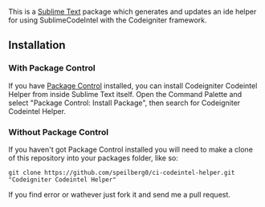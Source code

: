 This is a [Sublime Text](sublime) package which generates and updates an ide helper for using SublimeCodeIntel with the Codeigniter framework.

## Installation ##

### With Package Control ###

If you have [Package Control][package_control] installed, you can install Codeigniter Codeintel Helper from inside Sublime Text itself. Open the Command Palette and select "Package Control: Install Package", then search for Codeigniter Codeintel Helper.

### Without Package Control ###

If you haven't got Package Control installed you will need to make a clone of this repository into your packages folder, like so:

    git clone https://github.com/speilberg0/ci-codeintel-helper.git "Codeigniter Codeintel Helper"


[sublime]: http://www.sublimetext.com/
[package_control]: http://wbond.net/sublime_packages/package_control

If you find error or wathever just fork it and send me a pull request.
